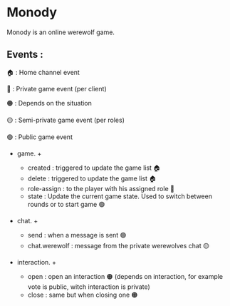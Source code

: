 # Monody

Monody is an online werewolf game.

## Events :

🏠 : Home channel event

🔴 : Private game event (per client)

🟠 :  Depends on the situation

🟡 : Semi-private game event (per roles)

🟢 : Public game event



- game. +
  -  created : triggered to update the game list 🏠
  -  delete : triggered to update the game list 🏠
  -  role-assign : to the player with his assigned role 🔴
  -  state : Update the current game state. Used to switch between rounds or to start game 🟢

- chat. +
  - send : when a message is sent 🟢
  - chat.werewolf : message from the private werewolves chat 🟡

- interaction. +
  - open : open an interaction 🟠 (depends on interaction, for example vote is public, witch interaction is private)
  - close : same but when closing one 🟠
